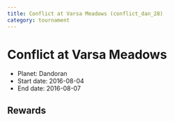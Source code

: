 ```yaml
---
title: Conflict at Varsa Meadows (conflict_dan_28)
category: tournament
---
```

# Conflict at Varsa Meadows

  * Planet: Dandoran
  * Start date: 2016-08-04
  * End date: 2016-08-07

## Rewards

